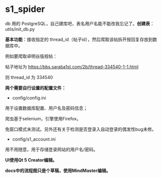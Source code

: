 # s1_spider
db 用的 PostgreSQL，自己建库吧，表名用户名能不能改我忘记了。**创建表**：utils/init_db.py

**基本功能**：接收指定的 thread_id（帖子id），然后爬取该帖拆开按回复存放到数据库中。

例如要爬取卓明谷版规帖：

帖子地址为 https://bbs.saraba1st.com/2b/thread-334540-1-1.html

则 thread_id 为 334540

**两个需要自行设置的配置文件：**

- config/config.ini

用于设置数据库配置、用户名及密码信息；

爬虫基于selenium，引擎使用Firefox。

免窗口模式未测试。另外还有关于检测是否登录入自动登录的偶发性bug未修。

- config/s1_account.ini

用不用随意，用于存储登录网站的用户名/密码。

**UI使用Qt 5 Creator编辑。**

**docs中的流程图只是个草稿，使用MindMaster编辑。**
